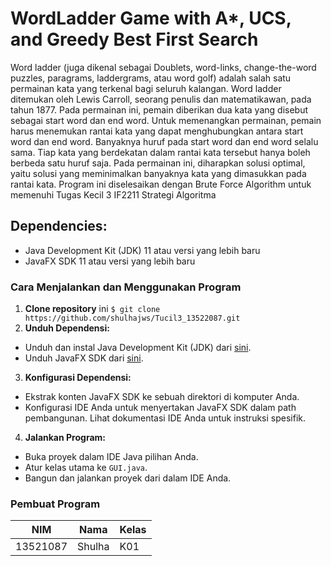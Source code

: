 # WordLadder Game with A*, UCS, and Greedy Best First Search
Word ladder (juga dikenal sebagai Doublets, word-links, change-the-word puzzles, paragrams, laddergrams, atau word golf) adalah salah satu permainan kata yang terkenal bagi seluruh kalangan. Word ladder ditemukan oleh Lewis Carroll, seorang penulis dan matematikawan, pada tahun 1877. Pada permainan ini, pemain diberikan dua kata yang disebut sebagai start word dan end word. Untuk memenangkan permainan, pemain harus menemukan rantai kata yang dapat menghubungkan antara start word dan end word. Banyaknya huruf pada start word dan end word selalu sama. Tiap kata yang berdekatan dalam rantai kata tersebut hanya boleh berbeda satu huruf saja. Pada permainan ini, diharapkan solusi optimal, yaitu solusi yang meminimalkan banyaknya kata yang dimasukkan pada rantai kata. Program ini diselesaikan dengan Brute Force Algorithm untuk memenuhi Tugas Kecil 3 IF2211 Strategi Algoritma

## Dependencies:
- Java Development Kit (JDK) 11 atau versi yang lebih baru
- JavaFX SDK 11 atau versi yang lebih baru

### Cara Menjalankan dan Menggunakan Program
1. **Clone repository** ini ``$ git clone  https://github.com/shulhajws/Tucil3_13522087.git``
2. **Unduh Dependensi:**
- Unduh dan instal Java Development Kit (JDK) dari [sini](https://www.oracle.com/java/technologies/javase-jdk11-downloads.html).
- Unduh JavaFX SDK dari [sini](https://openjfx.io/).

3. **Konfigurasi Dependensi:**
- Ekstrak konten JavaFX SDK ke sebuah direktori di komputer Anda.
- Konfigurasi IDE Anda untuk menyertakan JavaFX SDK dalam path pembangunan. Lihat dokumentasi IDE Anda untuk instruksi spesifik.

4. **Jalankan Program:**
- Buka proyek dalam IDE Java pilihan Anda.
- Atur kelas utama ke `GUI.java`.
- Bangun dan jalankan proyek dari dalam IDE Anda.

### Pembuat Program
| NIM       | Nama   | Kelas |
|-----------|--------|-------|
| 13521087  | Shulha | K01   |
